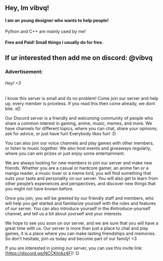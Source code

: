 ## Hey, Im vibvq!

#### I am an young designer who wants to help people!
 Python and C++ are mainly used by me!

#### Free and Paid! Small things i usually do for free.
## If ur interested then add me on discord: @vibvq 

### Advertisement:

###### Hey! <3

 I know this server is small and its no problem! 
Come join our server and help up, every member is priceless.
If you read this then come already, we dont bite. xD

Our Discord server is a friendly and welcoming community of people who share a common interest in gaming, anime, music, memes, and more. We have channels for different topics, where you can chat, share your opinions, ask for advice, or just have fun! Everybody likes fun! :D

 You can also join our voice channels and play games with other members, or listen to music together. We also host events and giveaways regularly, where you can win prizes or just enjoy some entertainment.

We are always looking for new members to join our server and make new friends. Whether you are a casual or hardcore gamer, an anime fan or a manga reader, a music lover or a meme lord, you will find something that suits your taste and personality on our server. You will also get to learn from other people’s experiences and perspectives, and discover new things that you might not have known before.

 Once you join, you will be greeted by our friendly staff and members, who will help you get started and familiarize yourself with the rules and features of our server. You can also introduce yourself in the #introduce-yourself channel, and tell us a bit about yourself and your interests.

We hope to see you soon on our server, and we are sure that you will have a great time with us. Our server is more than just a place to chat and play games, it is a place where you can make lasting friendships and memories. So don’t hesitate, join us today and become part of our family! <3

If you are interested in joining our server, you can use this invite link: [https://discord.gg/NCCKtnAz4F]! :D
